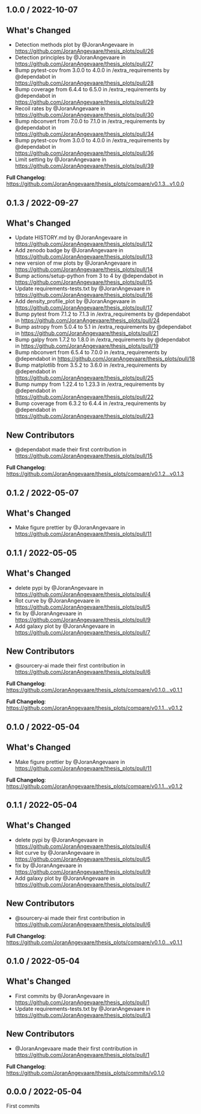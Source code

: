 1.0.0 / 2022-10-07
------------------

## What's Changed

* Detection methods plot by @JoranAngevaare in https://github.com/JoranAngevaare/thesis_plots/pull/26
* Detection principles by @JoranAngevaare in https://github.com/JoranAngevaare/thesis_plots/pull/27
* Bump pytest-cov from 3.0.0 to 4.0.0 in /extra_requirements by @dependabot
  in https://github.com/JoranAngevaare/thesis_plots/pull/28
* Bump coverage from 6.4.4 to 6.5.0 in /extra_requirements by @dependabot
  in https://github.com/JoranAngevaare/thesis_plots/pull/29
* Recoil rates by @JoranAngevaare in https://github.com/JoranAngevaare/thesis_plots/pull/30
* Bump nbconvert from 7.0.0 to 7.1.0 in /extra_requirements by @dependabot
  in https://github.com/JoranAngevaare/thesis_plots/pull/34
* Bump pytest-cov from 3.0.0 to 4.0.0 in /extra_requirements by @dependabot
  in https://github.com/JoranAngevaare/thesis_plots/pull/36
* Limit setting by @JoranAngevaare in https://github.com/JoranAngevaare/thesis_plots/pull/39

**Full Changelog**: https://github.com/JoranAngevaare/thesis_plots/compare/v0.1.3...v1.0.0



0.1.3 / 2022-09-27
------------------

## What's Changed

* Update HISTORY.md by @JoranAngevaare in https://github.com/JoranAngevaare/thesis_plots/pull/12
* Add zenodo badge by @JoranAngevaare in https://github.com/JoranAngevaare/thesis_plots/pull/13
* new version of mw plots by @JoranAngevaare in https://github.com/JoranAngevaare/thesis_plots/pull/14
* Bump actions/setup-python from 3 to 4 by @dependabot in https://github.com/JoranAngevaare/thesis_plots/pull/15
* Update requirements-tests.txt by @JoranAngevaare in https://github.com/JoranAngevaare/thesis_plots/pull/16
* Add density_profile_plot by @JoranAngevaare in https://github.com/JoranAngevaare/thesis_plots/pull/17
* Bump pytest from 7.1.2 to 7.1.3 in /extra_requirements by @dependabot
  in https://github.com/JoranAngevaare/thesis_plots/pull/24
* Bump astropy from 5.0.4 to 5.1 in /extra_requirements by @dependabot
  in https://github.com/JoranAngevaare/thesis_plots/pull/21
* Bump galpy from 1.7.2 to 1.8.0 in /extra_requirements by @dependabot
  in https://github.com/JoranAngevaare/thesis_plots/pull/19
* Bump nbconvert from 6.5.4 to 7.0.0 in /extra_requirements by @dependabot
  in https://github.com/JoranAngevaare/thesis_plots/pull/18
* Bump matplotlib from 3.5.2 to 3.6.0 in /extra_requirements by @dependabot
  in https://github.com/JoranAngevaare/thesis_plots/pull/25
* Bump numpy from 1.22.4 to 1.23.3 in /extra_requirements by @dependabot
  in https://github.com/JoranAngevaare/thesis_plots/pull/22
* Bump coverage from 6.3.2 to 6.4.4 in /extra_requirements by @dependabot
  in https://github.com/JoranAngevaare/thesis_plots/pull/23

## New Contributors

* @dependabot made their first contribution in https://github.com/JoranAngevaare/thesis_plots/pull/15

**Full Changelog**: https://github.com/JoranAngevaare/thesis_plots/compare/v0.1.2...v0.1.3

0.1.2 / 2022-05-07
------------------

## What's Changed

* Make figure prettier by @JoranAngevaare in https://github.com/JoranAngevaare/thesis_plots/pull/11

0.1.1 / 2022-05-05
------------------

## What's Changed

* delete pypi by @JoranAngevaare in https://github.com/JoranAngevaare/thesis_plots/pull/4
* Rot curve by @JoranAngevaare in https://github.com/JoranAngevaare/thesis_plots/pull/5
* fix by @JoranAngevaare in https://github.com/JoranAngevaare/thesis_plots/pull/9
* Add galaxy plot by @JoranAngevaare in https://github.com/JoranAngevaare/thesis_plots/pull/7

## New Contributors

* @sourcery-ai made their first contribution in https://github.com/JoranAngevaare/thesis_plots/pull/6

**Full Changelog**: https://github.com/JoranAngevaare/thesis_plots/compare/v0.1.0...v0.1.1

**Full Changelog**: https://github.com/JoranAngevaare/thesis_plots/compare/v0.1.1...v0.1.2


0.1.0 / 2022-05-04
------------------

## What's Changed

* Make figure prettier by @JoranAngevaare in https://github.com/JoranAngevaare/thesis_plots/pull/11

**Full Changelog**: https://github.com/JoranAngevaare/thesis_plots/compare/v0.1.1...v0.1.2

0.1.1 / 2022-05-04
------------------

## What's Changed

* delete pypi by @JoranAngevaare in https://github.com/JoranAngevaare/thesis_plots/pull/4
* Rot curve by @JoranAngevaare in https://github.com/JoranAngevaare/thesis_plots/pull/5
* fix by @JoranAngevaare in https://github.com/JoranAngevaare/thesis_plots/pull/9
* Add galaxy plot by @JoranAngevaare in https://github.com/JoranAngevaare/thesis_plots/pull/7

## New Contributors

* @sourcery-ai made their first contribution in https://github.com/JoranAngevaare/thesis_plots/pull/6

**Full Changelog**: https://github.com/JoranAngevaare/thesis_plots/compare/v0.1.0...v0.1.1

0.1.0 / 2022-05-04
------------------

## What's Changed

* First commits by @JoranAngevaare in https://github.com/JoranAngevaare/thesis_plots/pull/1
* Update requirements-tests.txt by @JoranAngevaare in https://github.com/JoranAngevaare/thesis_plots/pull/3

## New Contributors

* @JoranAngevaare made their first contribution in https://github.com/JoranAngevaare/thesis_plots/pull/1

**Full Changelog**: https://github.com/JoranAngevaare/thesis_plots/commits/v0.1.0

0.0.0 / 2022-05-04
------------------
First commits
